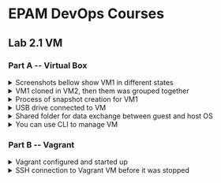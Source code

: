 <h1>EPAM DevOps Courses</h1>
<h2>Lab 2.1 VM</h2>
<h3>Part A -- Virtual Box</h3>

<details><summary>Screenshots bellow show VM1 in different states</summary><br>
<img src=t2.1_vm1_in_running_state.PNG>
<img src=t2.1_vm1_in_paused_state.PNG>
<img src=t2.1_vm1_in_saved_state.PNG>
<img src=t2.1_vm1_in_restart_process.PNG>
<img src=t2.1_vm1_in_stopped_state.PNG></details>

<details><summary>VM1 cloned in VM2, then them was grouped together</summary><br>
<img src=t2.1_vm1_was_cloned_in_wm2.PNG>
<img src=t2.1_vm1_was_grouped_with_wm2.PNG></details>

<details><summary>Process of snapshot creation for VM1</summary><br>
<img src=t2.1_vm1_snapshot_creation.PNG></details>

<details><summary>USB drive connected to VM</summary><br>
<img src=t2.1_vm1_USB_flash_was_mounted.PNG></details>

<details><summary>Shared folder for data exchange between guest and host OS</summary><br>
<img src=t2.1_vm_shared_directory_settings.PNG>
<img src=t2.1_vm_shared_directory_host_OS.PNG>
<img src=t2.1_vm_shared_directory_guest_OS.PNG></details>

<details><summary>You can use CLI to manage VM</summary><br>
<img src=t2.1_vbox_CLI.PNG></details>

<h3>Part B -- Vagrant</h3>

<details><summary>Vagrant configured and started up</summary><br>
<img src=t2.1_vagrant_path.PNG>
<img src=t2.1_vagrant_init.PNG>
<img src=t2.1_vagrant_up.PNG></details>

<details><summary>SSH connection to Vagrant VM before it was stopped</summary><br>
<img src=t2.1_vagrant_putty.PNG>
<img src=t2.1_vagrant_halt.PNG></details>
